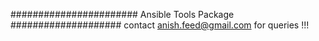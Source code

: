 ####################### Ansible Tools Package ####################
contact anish.feed@gmail.com for queries !!!

